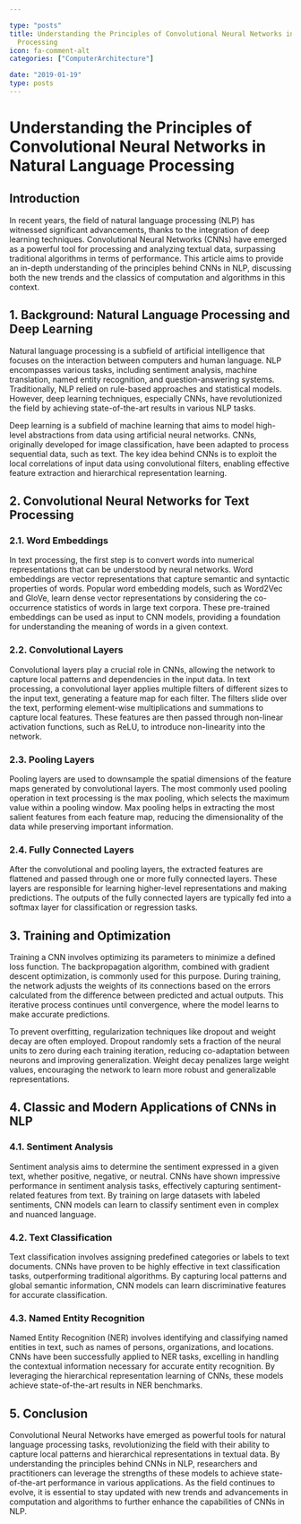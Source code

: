 ```yaml
---

type: "posts"
title: Understanding the Principles of Convolutional Neural Networks in Natural Language
  Processing
icon: fa-comment-alt
categories: ["ComputerArchitecture"]

date: "2019-01-19"
type: posts
---
```





# Understanding the Principles of Convolutional Neural Networks in Natural Language Processing

## Introduction

In recent years, the field of natural language processing (NLP) has witnessed significant advancements, thanks to the integration of deep learning techniques. Convolutional Neural Networks (CNNs) have emerged as a powerful tool for processing and analyzing textual data, surpassing traditional algorithms in terms of performance. This article aims to provide an in-depth understanding of the principles behind CNNs in NLP, discussing both the new trends and the classics of computation and algorithms in this context.

## 1. Background: Natural Language Processing and Deep Learning

Natural language processing is a subfield of artificial intelligence that focuses on the interaction between computers and human language. NLP encompasses various tasks, including sentiment analysis, machine translation, named entity recognition, and question-answering systems. Traditionally, NLP relied on rule-based approaches and statistical models. However, deep learning techniques, especially CNNs, have revolutionized the field by achieving state-of-the-art results in various NLP tasks.

Deep learning is a subfield of machine learning that aims to model high-level abstractions from data using artificial neural networks. CNNs, originally developed for image classification, have been adapted to process sequential data, such as text. The key idea behind CNNs is to exploit the local correlations of input data using convolutional filters, enabling effective feature extraction and hierarchical representation learning.

## 2. Convolutional Neural Networks for Text Processing

### 2.1. Word Embeddings

In text processing, the first step is to convert words into numerical representations that can be understood by neural networks. Word embeddings are vector representations that capture semantic and syntactic properties of words. Popular word embedding models, such as Word2Vec and GloVe, learn dense vector representations by considering the co-occurrence statistics of words in large text corpora. These pre-trained embeddings can be used as input to CNN models, providing a foundation for understanding the meaning of words in a given context.

### 2.2. Convolutional Layers

Convolutional layers play a crucial role in CNNs, allowing the network to capture local patterns and dependencies in the input data. In text processing, a convolutional layer applies multiple filters of different sizes to the input text, generating a feature map for each filter. The filters slide over the text, performing element-wise multiplications and summations to capture local features. These features are then passed through non-linear activation functions, such as ReLU, to introduce non-linearity into the network.

### 2.3. Pooling Layers

Pooling layers are used to downsample the spatial dimensions of the feature maps generated by convolutional layers. The most commonly used pooling operation in text processing is the max pooling, which selects the maximum value within a pooling window. Max pooling helps in extracting the most salient features from each feature map, reducing the dimensionality of the data while preserving important information.

### 2.4. Fully Connected Layers

After the convolutional and pooling layers, the extracted features are flattened and passed through one or more fully connected layers. These layers are responsible for learning higher-level representations and making predictions. The outputs of the fully connected layers are typically fed into a softmax layer for classification or regression tasks.

## 3. Training and Optimization

Training a CNN involves optimizing its parameters to minimize a defined loss function. The backpropagation algorithm, combined with gradient descent optimization, is commonly used for this purpose. During training, the network adjusts the weights of its connections based on the errors calculated from the difference between predicted and actual outputs. This iterative process continues until convergence, where the model learns to make accurate predictions.

To prevent overfitting, regularization techniques like dropout and weight decay are often employed. Dropout randomly sets a fraction of the neural units to zero during each training iteration, reducing co-adaptation between neurons and improving generalization. Weight decay penalizes large weight values, encouraging the network to learn more robust and generalizable representations.

## 4. Classic and Modern Applications of CNNs in NLP

### 4.1. Sentiment Analysis

Sentiment analysis aims to determine the sentiment expressed in a given text, whether positive, negative, or neutral. CNNs have shown impressive performance in sentiment analysis tasks, effectively capturing sentiment-related features from text. By training on large datasets with labeled sentiments, CNN models can learn to classify sentiment even in complex and nuanced language.

### 4.2. Text Classification

Text classification involves assigning predefined categories or labels to text documents. CNNs have proven to be highly effective in text classification tasks, outperforming traditional algorithms. By capturing local patterns and global semantic information, CNN models can learn discriminative features for accurate classification.

### 4.3. Named Entity Recognition

Named Entity Recognition (NER) involves identifying and classifying named entities in text, such as names of persons, organizations, and locations. CNNs have been successfully applied to NER tasks, excelling in handling the contextual information necessary for accurate entity recognition. By leveraging the hierarchical representation learning of CNNs, these models achieve state-of-the-art results in NER benchmarks.

## 5. Conclusion

Convolutional Neural Networks have emerged as powerful tools for natural language processing tasks, revolutionizing the field with their ability to capture local patterns and hierarchical representations in textual data. By understanding the principles behind CNNs in NLP, researchers and practitioners can leverage the strengths of these models to achieve state-of-the-art performance in various applications. As the field continues to evolve, it is essential to stay updated with new trends and advancements in computation and algorithms to further enhance the capabilities of CNNs in NLP.